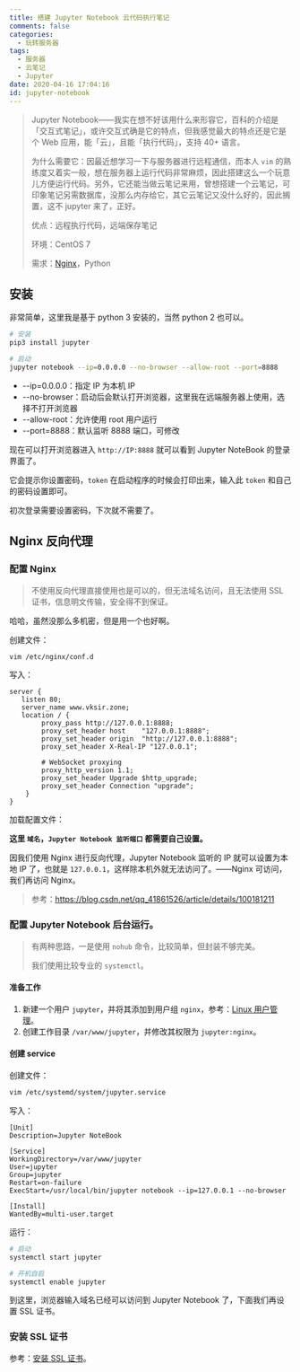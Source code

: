 ```yaml
---
title: 搭建 Jupyter Notebook 云代码执行笔记
comments: false
categories:
  - 玩转服务器
tags:
  - 服务器
  - 云笔记
  - Jupyter
date: 2020-04-16 17:04:16
id: jupyter-notebook
---
```


> Jupyter Notebook——我实在想不好该用什么来形容它，百科的介绍是「交互式笔记」，或许交互式确是它的特点，但我感觉最大的特点还是它是个 Web 应用，能「云」，且能「执行代码」，支持 40+ 语言。
>
> 为什么需要它：因最近想学习一下与服务器进行远程通信，而本人 `vim` 的熟练度又着实一般，想在服务器上运行代码非常麻烦，因此搭建这么一个玩意儿方便运行代码。另外，它还能当做云笔记来用，曾想搭建一个云笔记，可印象笔记另需数据库，没那么内存给它，其它云笔记又没什么好的，因此搁置，这不 jupyter 来了，正好。
>
> 优点：远程执行代码，远端保存笔记
>
> 环境：CentOS 7
>
> 需求：[Nginx](https://www.vksir.zone/posts/nginx/)，Python

<!-- more -->

## 安装

非常简单，这里我是基于 python 3 安装的，当然 python 2 也可以。

```sh
# 安装
pip3 install jupyter

# 启动
jupyter notebook --ip=0.0.0.0 --no-browser --allow-root --port=8888
```

- --ip=0.0.0.0：指定 IP 为本机 IP
- --no-browser：启动后会默认打开浏览器，这里我在远端服务器上使用，选择不打开浏览器
- --allow-root：允许使用 root 用户运行
- --port=8888：默认监听 8888 端口，可修改

现在可以打开浏览器进入 `http://IP:8888` 就可以看到 Jupyter NoteBook 的登录界面了。

它会提示你设置密码，`token` 在启动程序的时候会打印出来，输入此 `token` 和自己的密码设置即可。

初次登录需要设置密码，下次就不需要了。

## Nginx 反向代理

### 配置 Nginx

> 不使用反向代理直接使用也是可以的，但无法域名访问，且无法使用 SSL 证书，信息明文传输，安全得不到保证。

哈哈，虽然没那么多机密，但是用一个也好啊。

创建文件：

```sh
vim /etc/nginx/conf.d
```

写入：

```nginx
server {
   listen 80;
   server_name www.vksir.zone;
   location / {
        proxy_pass http://127.0.0.1:8888;
        proxy_set_header host    "127.0.0.1:8888";
        proxy_set_header origin  "http://127.0.0.1:8888";
        proxy_set_header X-Real-IP "127.0.0.1";

        # WebSocket proxying
        proxy_http_version 1.1;
        proxy_set_header Upgrade $http_upgrade;
        proxy_set_header Connection "upgrade";
    }
}
```

加载配置文件：

**这里 `域名`，`Jupyter Notebook 监听端口` 都需要自己设置。**

因我们使用 Nginx 进行反向代理，Jupyter Notebook 监听的 IP 就可以设置为本地 IP 了，也就是 `127.0.0.1`，这样除本机外就无法访问了。——Nginx 可访问，我们再访问 Nginx。

> 参考：<u>https://blog.csdn.net/qq_41861526/article/details/100181211</u>

### 配置 Jupyter Notebook 后台运行。

> 有两种思路，一是使用 `nohub` 命令，比较简单，但封装不够完美。
>
> 我们使用比较专业的 `systemctl`。

#### 准备工作

1. 新建一个用户 `jupyter`，并将其添加到用户组 `nginx`，参考：[Linux 用户管理](https://www.vksir.zone/posts/linux_user/)。
2. 创建工作目录 `/var/www/jupyter`，并修改其权限为 `jupyter:nginx`。

#### 创建 service

创建文件：

```sh
vim /etc/systemd/system/jupyter.service
```

写入：

```service
[Unit]
Description=Jupyter NoteBook

[Service]
WorkingDirectory=/var/www/jupyter
User=jupyter
Group=jupyter
Restart=on-failure
ExecStart=/usr/local/bin/jupyter notebook --ip=127.0.0.1 --no-browser

[Install]
WantedBy=multi-user.target
```

运行：

```sh
# 启动
systemctl start jupyter

# 开机自启
systemctl enable jupyter
```

到这里，浏览器输入域名已经可以访问到 Jupyter Notebook 了，下面我们再设置 SSL 证书。

### 安装 SSL 证书

参考：[安装 SSL 证书](https://www.vksir.zone/posts/ssl/)。